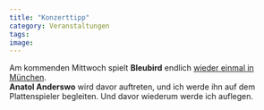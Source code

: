 ```yaml
---
title: "Konzerttipp"
category: Veranstaltungen
tags: 
image: 
---
```


Am kommenden Mittwoch spielt **Bleubird** endlich [wieder einmal in München](http://www.kultmuenchen.de/konzerte/hiphop-rap-indie-punk/event/BLEUBIRD%20%5BRap%20|%20USA%5D_4590.html).  
**Anatol Anderswo** wird davor auftreten, und ich werde ihn auf dem Plattenspieler begleiten. Und davor wiederum werde ich auflegen.